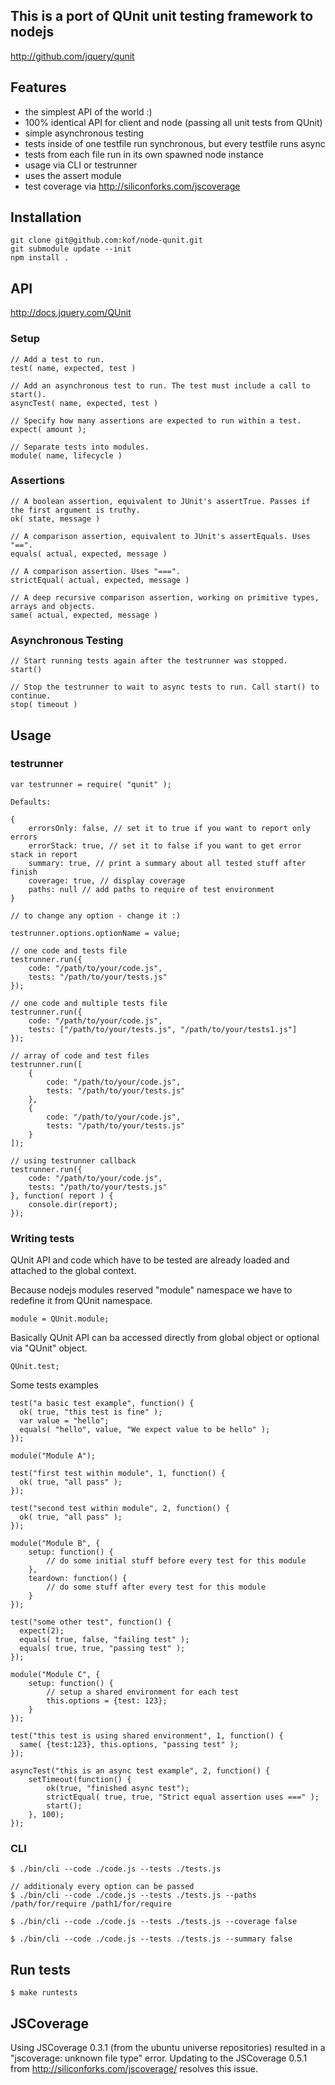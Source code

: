 ## This is a port of QUnit unit testing framework to nodejs

http://github.com/jquery/qunit

## Features
 * the simplest API of the world :)
 * 100% identical API for client and node (passing all unit tests from QUnit)
 * simple asynchronous testing
 * tests inside of one testfile run synchronous, but every testfile runs async
 * tests from each file run in its own spawned node instance
 * usage via CLI or testrunner
 * uses the assert module
 * test coverage via http://siliconforks.com/jscoverage

## Installation
    git clone git@github.com:kof/node-qunit.git
    git submodule update --init
    npm install .

## API

http://docs.jquery.com/QUnit

### Setup
    // Add a test to run.
    test( name, expected, test )
    
    // Add an asynchronous test to run. The test must include a call to start().
    asyncTest( name, expected, test )
    
    // Specify how many assertions are expected to run within a test.
    expect( amount );
    
    // Separate tests into modules.
    module( name, lifecycle )
    
### Assertions
    // A boolean assertion, equivalent to JUnit's assertTrue. Passes if the first argument is truthy.
    ok( state, message )
    
    // A comparison assertion, equivalent to JUnit's assertEquals. Uses "==".
    equals( actual, expected, message )

    // A comparison assertion. Uses "===".
    strictEqual( actual, expected, message )

    // A deep recursive comparison assertion, working on primitive types, arrays and objects.
    same( actual, expected, message )

### Asynchronous Testing
    // Start running tests again after the testrunner was stopped.
    start()
    
    // Stop the testrunner to wait to async tests to run. Call start() to continue.
    stop( timeout )

## Usage

### testrunner
    
    var testrunner = require( "qunit" );
    
    Defaults:
         
    {
        errorsOnly: false, // set it to true if you want to report only errors
        errorStack: true, // set it to false if you want to get error stack in report
        summary: true, // print a summary about all tested stuff after finish
        coverage: true, // display coverage
        paths: null // add paths to require of test environment
    }
    
    // to change any option - change it :)
    
    testrunner.options.optionName = value;

    // one code and tests file
    testrunner.run({
        code: "/path/to/your/code.js",
        tests: "/path/to/your/tests.js"
    });
    
    // one code and multiple tests file
    testrunner.run({
        code: "/path/to/your/code.js",
        tests: ["/path/to/your/tests.js", "/path/to/your/tests1.js"]
    });    
    
    // array of code and test files
    testrunner.run([
        {
            code: "/path/to/your/code.js",
            tests: "/path/to/your/tests.js"
        },
        {
            code: "/path/to/your/code.js",
            tests: "/path/to/your/tests.js"
        }    
    ]);
    
    // using testrunner callback
    testrunner.run({
        code: "/path/to/your/code.js",
        tests: "/path/to/your/tests.js"
    }, function( report ) {
        console.dir(report);
    });    
    
### Writing tests

QUnit API and code which have to be tested are already loaded and attached to the global context. 

Because nodejs modules reserved "module" namespace we have to redefine it from QUnit namespace.     

    module = QUnit.module;

Basically QUnit API can ba accessed directly from global object or optional via "QUnit" object.

    QUnit.test;
    
Some tests examples    
    
    test("a basic test example", function() {
      ok( true, "this test is fine" );
      var value = "hello";
      equals( "hello", value, "We expect value to be hello" );
    });
    
    module("Module A");
    
    test("first test within module", 1, function() {
      ok( true, "all pass" );
    });
    
    test("second test within module", 2, function() {
      ok( true, "all pass" );
    });
    
    module("Module B", {
        setup: function() {
            // do some initial stuff before every test for this module
        },
        teardown: function() {
            // do some stuff after every test for this module
        }
    });
    
    test("some other test", function() {
      expect(2);
      equals( true, false, "failing test" );
      equals( true, true, "passing test" );
    });
    
    module("Module C", {
        setup: function() {
            // setup a shared environment for each test
            this.options = {test: 123};
        }
    });
    
    test("this test is using shared environment", 1, function() {
      same( {test:123}, this.options, "passing test" );
    });    
    
    asyncTest("this is an async test example", 2, function() {
        setTimeout(function() {
            ok(true, "finished async test");
            strictEqual( true, true, "Strict equal assertion uses ===" );
            start();
        }, 100);
    });
    
### CLI

    $ ./bin/cli --code ./code.js --tests ./tests.js

    // additionaly every option can be passed
    $ ./bin/cli --code ./code.js --tests ./tests.js --paths /path/for/require /path1/for/require
    
    $ ./bin/cli --code ./code.js --tests ./tests.js --coverage false

    $ ./bin/cli --code ./code.js --tests ./tests.js --summary false

## Run tests

    $ make runtests   

## JSCoverage

Using JSCoverage 0.3.1 (from the ubuntu universe repositories) resulted
in a "jscoverage: unknown file type" error.  Updating to the JSCoverage
0.5.1 from http://siliconforks.com/jscoverage/ resolves this issue.
